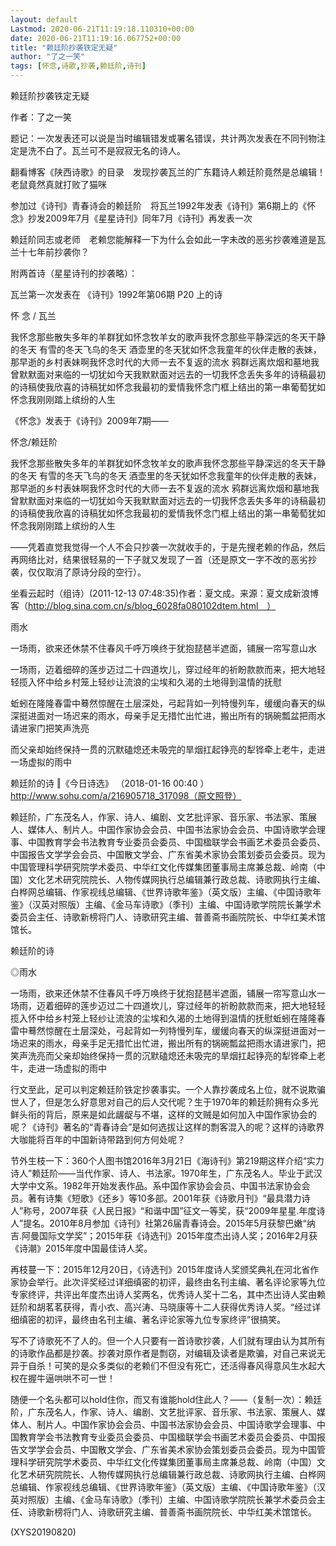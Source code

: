 ```yaml
---
layout: default
Lastmod: 2020-06-21T11:19:18.110310+00:00
date: 2020-06-21T11:19:16.067752+00:00
title: "赖廷阶抄袭铁定无疑"
author: "了之一笑"
tags: [怀念,诗歌,抄袭,赖廷阶,诗刊]
---
```


赖廷阶抄袭铁定无疑

作者：了之一笑

题记：一次发表还可以说是当时编辑错发或署名错误，共计两次发表在不同刊物注定是洗不白了。瓦兰可不是寂寂无名的诗人。

翻看博客《陕西诗歌》的目录　发现抄袭瓦兰的广东籍诗人赖廷阶竟然是总编辑！老鼠竟然真就打败了猫咪

参加过《诗刊》青春诗会的赖廷阶　将瓦兰1992年发表《诗刊》第6期上的《怀念》抄发2009年7月《星星诗刊》同年7月《诗刊》再发表一次

赖廷阶同志或老师　老赖您能解释一下为什么会如此一字未改的恶劣抄袭难道是瓦兰十七年前抄袭你？

附两首诗（星星诗刊的抄袭略）：

瓦兰第一次发表在 《诗刊》1992年第06期 P20 上的诗

怀 念 / 瓦兰

我怀念那些散失多年的羊群犹如怀念牧羊女的歌声我怀念那些平静深远的冬天干静的冬天 有雪的冬天飞鸟的冬天 酒壶里的冬天犹如怀念我童年的伙伴走散的表妹，那早逝的乡村表妹啊我怀念时代的大师一去不复返的流水 鸦群远离炊烟和墓地我曾默默面对来临的一切犹如今天我默默面对远去的一切我怀念丢失多年的诗稿最初的诗稿使我欣喜的诗稿犹如怀念我最初的爱情我怀念门框上结出的第一串葡萄犹如怀念我刚刚踏上缤纷的人生

《怀念》发表于《诗刊》2009年7期——

怀念/赖廷阶

我怀念那些散失多年的羊群犹如怀念牧羊女的歌声我怀念那些平静深远的冬天干静的冬天 有雪的冬天飞鸟的冬天 酒壶里的冬天犹如怀念我童年的伙伴走散的表妹，那早逝的乡村表妹啊我怀念时代的大师一去不复返的流水 鸦群远离炊烟和墓地我曾默默面对来临的一切犹如今天我默默面对远去的一切我怀念丢失多年的诗稿最初的诗稿使我欣喜的诗稿犹如怀念我最初的爱情我怀念门框上结出的第一串葡萄犹如怀念我刚刚踏上缤纷的人生

——凭着直觉我觉得一个人不会只抄袭一次就收手的，于是先搜老赖的作品，然后再网络比对，结果很轻易的一下子就又发现了一首（还是原文一字不改的恶劣抄袭，仅仅取消了原诗分段的空行）。

坐看云起时（组诗）(2011-12-13 07:48:35)作者：夏文成。来源：夏文成新浪博客（http://blog.sina.com.cn/s/blog_6028fa080102dtem.html　）

雨水

一场雨，欲来还休禁不住春风千呼万唤终于犹抱琵琶半遮面，铺展一帘写意山水

一场雨，迈着细碎的莲步迈过二十四道坎儿，穿过经年的祈盼款款而来，把大地轻轻揽入怀中给乡村笼上轻纱让流浪的尘埃和久渴的土地得到温情的抚慰

蚯蚓在隆隆春雷中蓦然惊醒在土层深处，弓起背如一列特慢列车，缓缓向春天的纵深挺进面对一场迟来的雨水，母亲手足无措忙出忙进，搬出所有的锅碗瓢盆把雨水请进家门把笑声洗亮

而父亲却始终保持一贯的沉默磕熄还未吸完的旱烟扛起铮亮的犁铧牵上老牛，走进一场虚拟的雨中

赖廷阶的诗 ‖《今日诗选》 （2018-01-16 00:40 ）http://www.sohu.com/a/216905718_317098（原文照登）

赖廷阶，广东茂名人，作家、诗人、编剧、文艺批评家、音乐家、书法家、策展人、媒体人、制片人。中国作家协会会员、中国书法家协会会员、中国诗歌学会理事、中国教育学会书法教育专业委员会委员、中国楹联学会书画艺术委员会委员、中国报告文学学会会员、中国散文学会、广东省美术家协会策划委员会委员。现为中国管理科学研究院学术委员、中华红文化传媒集团董事局主席兼总裁、岭南（中国）文化艺术研究院院长、人物传媒网执行总编辑兼行政总裁、诗歌网执行主编、白桦网总编辑、作家视线总编辑、《世界诗歌年鉴》（英文版）主编、《中国诗歌年鉴》（汉英对照版）主编、《金马车诗歌》（季刊）主编、中国诗歌学院院长兼学术委员会主任、诗歌新榜将门人、诗歌研究主编、普善斋书画院院长、中华红美术馆馆长。

赖廷阶的诗

◎雨水

一场雨，欲来还休禁不住春风千呼万唤终于犹抱琵琶半遮面，铺展一帘写意山水一场雨，迈着细碎的莲步迈过二十四道坎儿，穿过经年的祈盼款款而来，把大地轻轻揽入怀中给乡村笼上轻纱让流浪的尘埃和久渴的土地得到温情的抚慰蚯蚓在隆隆春雷中蓦然惊醒在土层深处，弓起背如一列特慢列车，缓缓向春天的纵深挺进面对一场迟来的雨水，母亲手足无措忙出忙进，搬出所有的锅碗瓢盆把雨水请进家门，把笑声洗亮而父亲却始终保持一贯的沉默磕熄还未吸完的旱烟扛起铮亮的犁铧牵上老牛，走进一场虚拟的雨中

行文至此，足可以判定赖廷阶铁定抄袭事实。一个人靠抄袭成名上位，就不说欺骗世人了，但是怎么好意思对自己的后人交代呢？生于1970年的赖廷阶拥有众多光鲜头衔的背后，原来是如此龌龊与不堪，这样的文贼是如何加入中国作家协会的呢？《诗刊》著名的“青春诗会”是如何选拔让这样的剽客混入的呢？这样的诗歌界大咖能将百年的中国新诗带路到何方何处呢？

节外生枝一下：360个人图书馆2016年3月21日《海诗刊》第219期这样介绍“实力诗人”赖廷阶——当代作家、诗人、书法家。1970年生，广东茂名人。毕业于武汉大学中文系。1982年开始发表作品。系中国作家协会会员、中国书法家协会会员。著有诗集《短歌》《还乡》等10多部。2001年获《诗歌月刊》“最具潜力诗人”称号，2007年获《人民日报》“和谐中国”征文一等奖，获“2009年星星.年度诗人”提名。2010年8月参加《诗刊》社第26届青春诗会。2015年5月获黎巴嫩“纳吉.阿曼国际文学奖”；2015年获《诗选刊》2015年度杰出诗人奖；2016年2月获《诗潮》2015年度中国最佳诗人奖。

再枝蔓一下：2015年12月20日，《诗选刊》2015年度诗人奖颁奖典礼在河北省作家协会举行。此次评奖经过详细缜密的初评，最终由名刊主编、著名评论家等九位专家终评，共评出年度杰出诗人奖两名，优秀诗人奖十二名，其中杰出诗人奖由赖廷阶和胡茗茗获得，青小衣、高兴涛、马晓康等十二人获得优秀诗人奖。“经过详细缜密的初评，最终由名刊主编、著名评论家等九位专家终评”很搞笑。

写不了诗歌死不了人的。但一个人只要有一首诗歌抄袭，人们就有理由认为其所有的诗歌作品都是抄袭。抄袭对原作者是剽窃，对编辑及读者是欺骗，对自己来说无异于自杀！可笑的是众多类似的老赖们不但没有死亡，还活得春风得意风生水起大权在握牛逼哄哄不可一世！

随便一个名头都可以hold住你，而又有谁能hold住此人？——（复制一次）：赖廷阶，广东茂名人，作家、诗人、编剧、文艺批评家、音乐家、书法家、策展人、媒体人、制片人。中国作家协会会员、中国书法家协会会员、中国诗歌学会理事、中国教育学会书法教育专业委员会委员、中国楹联学会书画艺术委员会委员、中国报告文学学会会员、中国散文学会、广东省美术家协会策划委员会委员。现为中国管理科学研究院学术委员、中华红文化传媒集团董事局主席兼总裁、岭南（中国）文化艺术研究院院长、人物传媒网执行总编辑兼行政总裁、诗歌网执行主编、白桦网总编辑、作家视线总编辑、《世界诗歌年鉴》（英文版）主编、《中国诗歌年鉴》（汉英对照版）主编、《金马车诗歌》（季刊）主编、中国诗歌学院院长兼学术委员会主任、诗歌新榜将门人、诗歌研究主编、普善斋书画院院长、中华红美术馆馆长。

(XYS20190820)


